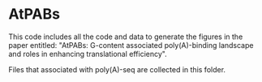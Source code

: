 # AtPABs
This code includes all the code and data to generate the figures in the paper entitled: "AtPABs: G-content associated poly(A)-binding landscape and roles in enhancing translational efficiency".

Files that associated with poly(A)-seq are collected in this folder.
